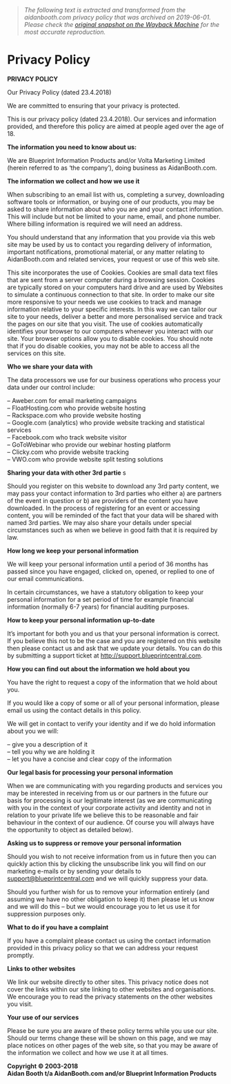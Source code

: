 > *The following text is extracted and transformed from the aidanbooth.com privacy policy that was archived on 2019-06-01. Please check the [original snapshot on the Wayback Machine](https://web.archive.org/web/20190601232646id_/https%3A//aidanbooth.com/privacy-policy) for the most accurate reproduction.*

# Privacy Policy

**PRIVACY POLICY**

Our Privacy Policy (dated 23.4.2018)

We are committed to ensuring that your privacy is protected.

This is our privacy policy (dated 23.4.2018). Our services and information provided, and therefore this policy are aimed at people aged over the age of 18.

**The information you need to know about us:**

We are Blueprint Information Products and/or Volta Marketing Limited (herein referred to as ‘the company’), doing business as AidanBooth.com.

**The information we collect and how we use it**

When subscribing to an email list with us, completing a survey, downloading software tools or information, or buying one of our products, you may be asked to share information about who you are and your contact information. This will include but not be limited to your name, email, and phone number. Where billing information is required we will need an address.

You should understand that any information that you provide via this web site may be used by us to contact you regarding delivery of information, important notifications, promotional material, or any matter relating to AidanBooth.com and related services, your request or use of this web site.

This site incorporates the use of Cookies. Cookies are small data text files that are sent from a server computer during a browsing session. Cookies are typically stored on your computers hard drive and are used by Websites to simulate a continuous connection to that site. In order to make our site more responsive to your needs we use cookies to track and manage information relative to your specific interests. In this way we can tailor our site to your needs, deliver a better and more personalised service and track the pages on our site that you visit. The use of cookies automatically identifies your browser to our computers whenever you interact with our site. Your browser options allow you to disable cookies. You should note that if you do disable cookies, you may not be able to access all the services on this site.

**Who we share your data with**

The data processors we use for our business operations who process your data under our control include:

– Aweber.com for email marketing campaigns  
– FloatHosting.com who provide website hosting  
– Rackspace.com who provide website hosting  
– Google.com (analytics) who provide website tracking and statistical services  
– Facebook.com who track website visitor  
– GoToWebinar who provide our webinar hosting platform  
– Clicky.com who provide website tracking  
– VWO.com who provide website split testing solutions

**Sharing your data with other 3rd partie** s

Should you register on this website to download any 3rd party content, we may pass your contact information to 3rd parties who either a) are partners of the event in question or b) are providers of the content you have downloaded. In the process of registering for an event or accessing content, you will be reminded of the fact that your data will be shared with named 3rd parties. We may also share your details under special circumstances such as when we believe in good faith that it is required by law.

**How long we keep your personal information**

We will keep your personal information until a period of 36 months has passed since you have engaged, clicked on, opened, or replied to one of our email communications.

In certain circumstances, we have a statutory obligation to keep your personal information for a set period of time for example financial information (normally 6-7 years) for financial auditing purposes.

**How to keep your personal information up-to-date**

It’s important for both you and us that your personal information is correct. If you believe this not to be the case and you are registered on this website then please contact us and ask that we update your details. You can do this by submitting a support ticket at http://support.blueprintcentral.com.

**How you can find out about the information we hold about you**

You have the right to request a copy of the information that we hold about you.

If you would like a copy of some or all of your personal information, please email us using the contact details in this policy.

We will get in contact to verify your identity and if we do hold information about you we will:

– give you a description of it  
– tell you why we are holding it  
– let you have a concise and clear copy of the information

**Our legal basis for processing your personal information**

When we are communicating with you regarding products and services you may be interested in receiving from us or our partners in the future our basis for processing is our legitimate interest (as we are communicating with you in the context of your corporate activity and identity and not in relation to your private life we believe this to be reasonable and fair behaviour in the context of our audience. Of course you will always have the opportunity to object as detailed below).

**Asking us to suppress or remove your personal information**

Should you wish to not receive information from us in future then you can quickly action this by clicking the unsubscribe link you will find on our marketing e-mails or by sending your details to support@blueprintcentral.com and we will quickly suppress your data.

Should you further wish for us to remove your information entirely (and assuming we have no other obligation to keep it) then please let us know and we will do this – but we would encourage you to let us use it for suppression purposes only.

**What to do if you have a complaint**

If you have a complaint please contact us using the contact information provided in this privacy policy so that we can address your request promptly.

**Links to other websites**

We link our website directly to other sites. This privacy notice does not cover the links within our site linking to other websites and organisations. We encourage you to read the privacy statements on the other websites you visit.

**Your use of our services**

Please be sure you are aware of these policy terms while you use our site. Should our terms change these will be shown on this page, and we may place notices on other pages of the web site, so that you may be aware of the information we collect and how we use it at all times.

**Copyright © 2003-2018  
Aidan Booth t/a AidanBooth.com and/or Blueprint Information Products**

